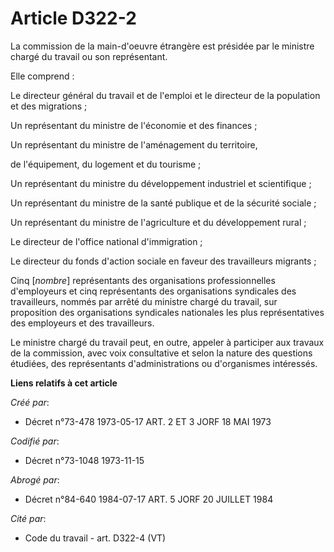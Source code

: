 # Article D322-2

La commission de la main-d'oeuvre étrangère est présidée par le ministre chargé du travail ou son représentant.

Elle comprend :

Le directeur général du travail et de l'emploi et le directeur de la population et des migrations ;

Un représentant du ministre de l'économie et des finances ;

Un représentant du ministre de l'aménagement du territoire,

de l'équipement, du logement et du tourisme ;

Un représentant du ministre du développement industriel et scientifique ;

Un représentant du ministre de la santé publique et de la sécurité sociale ;

Un représentant du ministre de l'agriculture et du développement rural ;

Le directeur de l'office national d'immigration ;

Le directeur du fonds d'action sociale en faveur des travailleurs migrants ;

Cinq [*nombre*] représentants des organisations professionnelles d'employeurs et cinq représentants des organisations
syndicales des travailleurs, nommés par arrêté du ministre chargé du travail, sur proposition des organisations syndicales
nationales les plus représentatives des employeurs et des travailleurs.

Le ministre chargé du travail peut, en outre, appeler à participer aux travaux de la commission, avec voix consultative et
selon la nature des questions étudiées, des représentants d'administrations ou d'organismes intéressés.

**Liens relatifs à cet article**

_Créé par_:

  - Décret n°73-478 1973-05-17 ART. 2 ET 3 JORF 18 MAI 1973

_Codifié par_:

  - Décret n°73-1048 1973-11-15

_Abrogé par_:

  - Décret n°84-640 1984-07-17 ART. 5 JORF 20 JUILLET 1984

_Cité par_:

  - Code du travail - art. D322-4 (VT)
